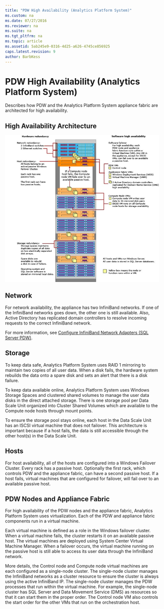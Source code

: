 ```yaml
---
title: "PDW High Availability (Analytics Platform System)"
ms.custom: na
ms.date: 07/27/2016
ms.reviewer: na
ms.suite: na
ms.tgt_pltfrm: na
ms.topic: article
ms.assetid: 5ab245e9-0316-4d25-a626-4745ce856925
caps.latest.revision: 9
author: BarbKess
---
```

# PDW High Availability (Analytics Platform System)
Describes how PDW and the Analytics Platform System appliance fabric are architected for high availability.  
  
## High Availability Architecture  
![Appliance Architecture](../../mpp/architecture/media/SQL_Server_PDW_HW_ApplianceArchitectureV2.png "SQL_Server_PDW_HW_ApplianceArchitectureV2")  
  
## Network  
For network availability, the appliance has two InfiniBand networks. If one of the InfiniBand networks goes down, the other one is still available. Also, Active Directory has replicated domain controllers to resolve incoming requests to the correct InfiniBand network.  
  
For more information, see [Configure InfiniBand Network Adapters &#40;SQL Server PDW&#41;](../../mpp/sqlpdw/configure-infiniband-network-adapters-sql-server-pdw.md).  
  
## Storage  
To keep data safe, Analytics Platform System uses RAID 1 mirroring to maintain two copies of all user data. When a disk fails, the hardware system rebuilds the data onto a spare disk and sets an alert that there is a disk failure.  
  
To keep data available online, Analytics Platform System uses Windows Storage Spaces and clustered shared volumes to manage the user data disks in the direct attached storage. There is one storage pool per Data Scale Unit organized into Cluster Shared Volumes which are available to the Compute node hosts through mount points.  
  
To ensure the storage pool stays online, each host in the Data Scale Unit has an ISCSI virtual machine that does not failover. This architecture is important because if a host fails, the data is still accessible through the other host(s) in the Data Scale Unit.  
  
## Hosts  
For host availability, all of the hosts are configured into a Windows Failover Cluster. Every rack has a passive host. Optionally the first rack, which controls PDW and the appliance fabric, can have a second passive host. If a host fails, virtual machines that are configured for failover, will fail over to an available passive host.  
  
## PDW Nodes and Appliance Fabric  
For high availability of the PDW nodes and the appliance fabric, Analytics Platform System uses virtualization. Each of the PDW and appliance fabric components run in a virtual machine.  
  
Each virtual machine is defined as a role in the Windows failover cluster. When a virtual machine fails, the cluster restarts it on an available passive host. The virtual machines are deployed using System Center Virtual Machine Manager. When a failover occurs, the virtual machine running on the passive host is still able to access its user data through the InfiniBand network.  
  
More details, the Control node and Compute node virtual machines are each configured as a single-node cluster. The single-node cluster manages the InfiniBand networks as a cluster resource to ensure the cluster is always using the active InfiniBand IP. The single-node cluster manages the PDW processes that run within the virtual machine. For example, the single-node cluster has SQL Server and Data Movement Service (DMS) as resources so that it can start them in the proper order. The Control node VM also controls the start order for the other VMs that run on the orchestration host.  
  
